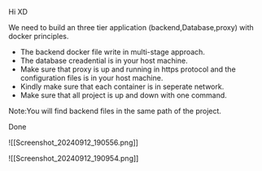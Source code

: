 Hi XD

We need to build an three tier application (backend,Database,proxy) with docker principles.

- The backend docker file write in multi-stage approach.
- The database creadential is in your host machine.
- Make sure that proxy is up and running in https protocol and the configuration files is in your host machine.
- Kindly make sure that each container is in seperate network.
- Make sure that all project is up and down with one command.

Note:You will find backend files in the same path of the project.



Done 

![[Screenshot_20240912_190556.png]]

![[Screenshot_20240912_190954.png]]